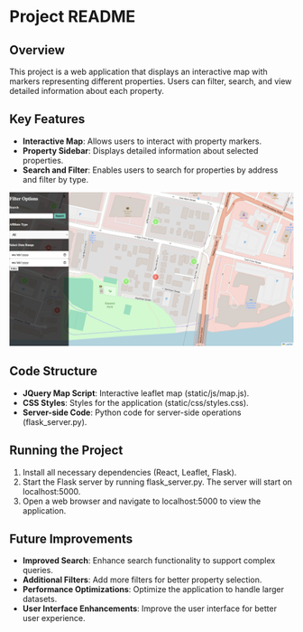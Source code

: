  # Project README

 ## Overview
 This project is a web application that displays an interactive map with markers representing different properties. Users can filter, search, and view detailed information about each property.

 ## Key Features
 - **Interactive Map**: Allows users to interact with property markers.
 - **Property Sidebar**: Displays detailed information about selected properties.
 - **Search and Filter**: Enables users to search for properties by address and filter by type.

 ![Project Interaction Gif](demonstration.png)


 ## Code Structure
 - **JQuery Map Script**: Interactive leaflet map (static/js/map.js).
 - **CSS Styles**: Styles for the application (static/css/styles.css).
 - **Server-side Code**: Python code for server-side operations (flask_server.py).

 ## Running the Project
 1. Install all necessary dependencies (React, Leaflet, Flask).
 2. Start the Flask server by running flask_server.py. The server will start on localhost:5000.
 3. Open a web browser and navigate to localhost:5000 to view the application.

 ## Future Improvements
 - **Improved Search**: Enhance search functionality to support complex queries.
 - **Additional Filters**: Add more filters for better property selection.
 - **Performance Optimizations**: Optimize the application to handle larger datasets.
 - **User Interface Enhancements**: Improve the user interface for better user experience.
